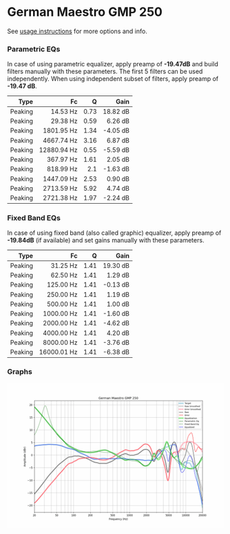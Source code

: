 # German Maestro GMP 250
See [usage instructions](https://github.com/jaakkopasanen/AutoEq#usage) for more options and info.

### Parametric EQs
In case of using parametric equalizer, apply preamp of **-19.47dB** and build filters manually
with these parameters. The first 5 filters can be used independently.
When using independent subset of filters, apply preamp of **-19.47 dB**.

| Type    | Fc          |    Q | Gain     |
|--------:|------------:|-----:|---------:|
| Peaking | 14.53 Hz    | 0.73 | 18.82 dB |
| Peaking | 29.38 Hz    | 0.59 | 6.26 dB  |
| Peaking | 1801.95 Hz  | 1.34 | -4.05 dB |
| Peaking | 4667.74 Hz  | 3.16 | 6.87 dB  |
| Peaking | 12880.94 Hz | 0.55 | -5.59 dB |
| Peaking | 367.97 Hz   | 1.61 | 2.05 dB  |
| Peaking | 818.99 Hz   | 2.1  | -1.63 dB |
| Peaking | 1447.09 Hz  | 2.53 | 0.90 dB  |
| Peaking | 2713.59 Hz  | 5.92 | 4.74 dB  |
| Peaking | 2721.38 Hz  | 1.97 | -2.24 dB |

### Fixed Band EQs
In case of using fixed band (also called graphic) equalizer, apply preamp of **-19.84dB**
(if available) and set gains manually with these parameters.

| Type    | Fc          |    Q | Gain     |
|--------:|------------:|-----:|---------:|
| Peaking | 31.25 Hz    | 1.41 | 19.30 dB |
| Peaking | 62.50 Hz    | 1.41 | 1.29 dB  |
| Peaking | 125.00 Hz   | 1.41 | -0.13 dB |
| Peaking | 250.00 Hz   | 1.41 | 1.19 dB  |
| Peaking | 500.00 Hz   | 1.41 | 1.00 dB  |
| Peaking | 1000.00 Hz  | 1.41 | -1.60 dB |
| Peaking | 2000.00 Hz  | 1.41 | -4.62 dB |
| Peaking | 4000.00 Hz  | 1.41 | 4.20 dB  |
| Peaking | 8000.00 Hz  | 1.41 | -3.76 dB |
| Peaking | 16000.01 Hz | 1.41 | -6.38 dB |

### Graphs
![](./German%20Maestro%20GMP%20250.png)